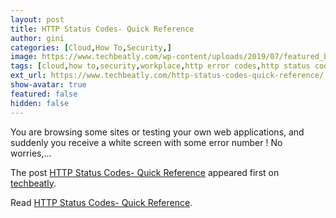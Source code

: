 ```yaml
---
layout: post
title: HTTP Status Codes- Quick Reference
author: gini
categories: [Cloud,How To,Security,]
image: https://www.techbeatly.com/wp-content/uploads/2019/07/featured_broken-chain.png
tags: [cloud,how to,security,workplace,http error codes,http status codes,http status codes explained,most common http status codes,what are http status codes,]
ext_url: https://www.techbeatly.com/http-status-codes-quick-reference/
show-avatar: true
featured: false
hidden: false
---
```


<p>You are browsing some sites or testing your own web applications, and suddenly you receive a white screen with some error number ! No worries,&#46;&#46;&#46;</p>
<p>The post <a href="https://www.techbeatly.com/http-status-codes-quick-reference/">HTTP Status Codes- Quick Reference</a> appeared first on <a href="https://www.techbeatly.com">techbeatly</a>.</p>

Read [HTTP Status Codes- Quick Reference](https://www.techbeatly.com/http-status-codes-quick-reference/).